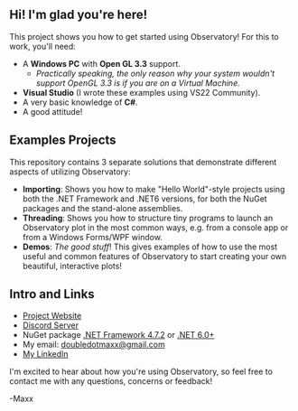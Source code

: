 ## Hi! I'm glad you're here!

This project shows you how to get started using Observatory! For this to work, you'll need:

- A **Windows PC** with **Open GL 3.3** support. 
  - *Practically speaking, the only reason why your system wouldn't support OpenGL 3.3 is if you are on a Virtual Machine.*
- **Visual Studio** (I wrote these examples using VS22 Community).
- A very basic knowledge of **C#**.
- A good attitude!

## Examples Projects

This repository contains 3 separate solutions that demonstrate different aspects of utilizing Observatory:

- **Importing**: Shows you how to make "Hello World"-style projects using both the .NET Framework and .NET6 versions, for both the NuGet packages and the stand-alone assemblies.
- **Threading**: Shows you how to structure tiny programs to launch an Observatory plot in the most common ways, e.g. from a console app or from a Windows Forms/WPF window.
- **Demos**: *The good stuff*! This gives examples of how to use the most useful and common features of Observatory to start creating your own beautiful, interactive plots!

## Intro and Links

- [Project Website](https://doubledotmaxx.com/)
- [Discord Server](https://discord.gg/RPS94Rqvyf)
- NuGet package [.NET Framework 4.7.2](https://www.nuget.org/packages/Observatory.Framework.Desktop/) or [.NET 6.0+](https://www.nuget.org/packages/Observatory.NET.Desktop/)
- My email: doubledotmaxx@gmail.com
- [My LinkedIn](https://www.linkedin.com/in/maximilian-zavodny-49916831/)

I'm excited to hear about how you're using Observatory, so feel free to contact me with any questions, concerns or feedback!

-Maxx





